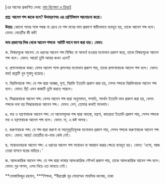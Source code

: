 \[এর আগের প্রকাশিত লেখা: <a href="https://www.prothomalo.com/education/study/333uplfrb1" target="_blank">নাম বিশেষণ ও ক্রিয়া</a>\]

**প্রশ্ন: আবেগ শব্দ কাকে বলে? উদাহরণসহ এর শ্রেণিবিভাগ আলোচনা করো।**

**উত্তর:** কোনো পদের সঙ্গে সম্বন্ধ না রেখে যে শব্দ মনের ভাব প্রকাশে স্বাধীনভাবে ব্যবহৃত হয়, তাকে আবেগ শব্দ বলে। যেমন: মেয়েটির কী কষ্ট!

**ভাব প্রকাশের দিক থেকে আবেগ শব্দকে  আটটি ভাগে ভাগ করা যায়। যেমন:**

ক. বিস্ময়সূচক আবেগ: যে ধরনের আবেগ শব্দ বিস্মিত বা আশ্চর্য হওয়ার মনোভাব প্রকাশ করে, তাকে বিস্ময়সূচক আবেগ শব্দ বলে। যেমন: আরে! তুমি আবার কখন এলে?

খ. প্রশংসাবাচক বাক্য: যেসব আবেগ শব্দে প্রশংসার মনোভাব প্রকাশ পায়, তাকে প্রশংসাবাচক আবেগ শব্দ বলে। যেমন: বাহ! রান্নাটি খুব সুস্বাদু হয়েছে।

গ. বিরক্তিবাচক শব্দ: যে শব্দ দ্বারা অবজ্ঞা, ঘৃণা, বিরক্তি ইত্যাদি প্রকাশ করা হয়, সেসব শব্দকে বিরক্তিবাচক আবেগ শব্দ বলে। যেমন: ছি! এমন কাজটি তুমি করতে পারলে।

ঘ. সিদ্ধান্তবাচক আবেগ শব্দ: যেসব আবেগ শব্দ দ্বারা অনুমোদন, সম্মতি, সমর্থন ইত্যাদি ভাব প্রকাশ করা হয়, যেসব শব্দকে বলা হয় সিদ্ধান্তবাচক আবেগ শব্দ। যেমন: বেশ, তোমার কথাই মানলাম।

ঙ. ভয় ও যন্ত্রণাবাচক আবেগ শব্দ: যে আবেগমূলক শব্দ দ্বারা আতঙ্ক, যন্ত্রণা, কাতরতা ইত্যাদি প্রকাশ পায়, সেসব শব্দকে ভয় ও যন্ত্রণাবাচক আবেগ শব্দ বলে। যেমন: না, এ কষ্ট অসহ্য।

চ. করুণাবাচক শব্দ: যে শব্দ দ্বারা করুণা বা সহানুভূতিমূলক মনোভাব প্রকাশ পায়, সেসব শব্দকে করুণাবাচক আবেগ শব্দ বলে। যেমন: আহা! মেয়েটির মা-বাবা কেউ নেই।

ছ. সম্বোধনবাচক আবেগ শব্দ: এ ধরনের আবেগ শব্দ সম্বোধন বা আহ্বান করার ক্ষেত্রে ব্যবহৃত হয়। যেমন: ‘ওগো, আজ তোরা যাসনে ঘরের বাহিরে।’

জ. আলংকারিক আবেগ শব্দ: যে শব্দ দ্বারা ভাষার আলংকারিক সৌন্দর্য প্রকাশ পায়, তাকে আলংকারিক আবেগ শব্দ বলে। যেমন: দুর পাগল, এসব নিয়ে এত ভাবতে নেই।

**মোস্তাফিজুর রহমান, ***শিক্ষক, *বীরশ্রেষ্ঠ নূর মোহাম্মদ পাবলিক কলেজ, ঢাকা
